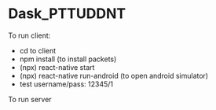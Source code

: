 # Dask_PTTUDDNT

To run client:
- cd to client
- npm install (to install packets)
- (npx) react-native start
- (npx) react-native run-android (to open android simulator)
- test username/pass: 12345/1

To run server
